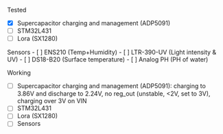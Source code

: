 Tested
- [x] Supercapacitor charging and management (ADP5091)
- [ ] STM32L431 
- [ ] Lora (SX1280)
      
Sensors
      - [ ] ENS210 (Temp+Humidity)
      - [ ] LTR-390-UV (Light intensity & UV)
      - [ ] DS18-B20 (Surface temperature)
      - [ ] Analog PH (PH of water)
      
Working
- [ ] Supercapacitor charging and management (ADP5091):
      charging to 3.86V and discharge to 2.24V, no reg_out (unstable, <2V, set to 3V), charging over 3V on VIN
- [ ] STM32L431 
- [ ] Lora (SX1280)
- [ ] Sensors
